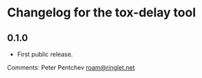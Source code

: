 # Changelog for the tox-delay tool

## 0.1.0

- First public release.

Comments: Peter Pentchev <roam@ringlet.net>
